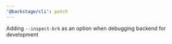 ```yaml
---
'@backstage/cli': patch
---
```


Adding `--inspect-brk` as an option when debugging backend for development
